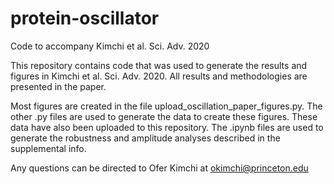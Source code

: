 # protein-oscillator
Code to accompany Kimchi et al. Sci. Adv. 2020

This repository contains code that was used to generate the results and figures in Kimchi et al. Sci. Adv. 2020. All results and methodologies are presented in the paper. 

Most figures are created in the file upload_oscillation_paper_figures.py. The other .py files are used to generate the data to create these figures. These data have also been uploaded to this repository. The .ipynb files are used to generate the robustness and amplitude analyses described in the supplemental info.

Any questions can be directed to Ofer Kimchi at okimchi@princeton.edu

